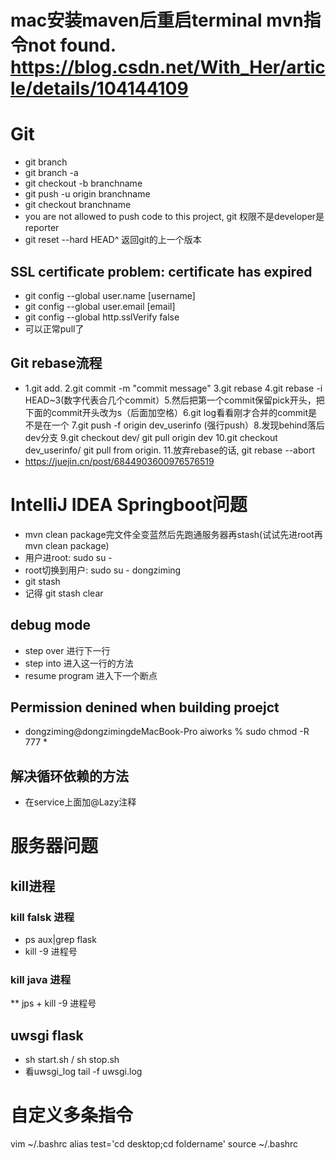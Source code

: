 
# mac安装maven后重启terminal mvn指令not found. https://blog.csdn.net/With_Her/article/details/104144109

# Git
* git branch
* git branch -a
* git checkout -b branchname
* git push -u origin branchname
* git checkout branchname
* you are not allowed to push code to this project, git 权限不是developer是reporter
* git reset --hard HEAD^ 返回git的上一个版本

## SSL certificate problem: certificate has expired 
* git config --global user.name [username]
* git config --global user.email [email]
* git config --global http.sslVerify false
* 可以正常pull了

## Git rebase流程
* 1.git add. 2.git commit -m "commit message" 3.git rebase 4.git rebase -i HEAD~3(数字代表合几个commit）5.然后把第一个commit保留pick开头，把下面的commit开头改为s（后面加空格）6.git log看看刚才合并的commit是不是在一个 7.git push -f origin dev_userinfo (强行push）8.发现behind落后dev分支 9.git checkout dev/ git pull origin dev 10.git checkout dev_userinfo/ git pull from origin. 11.放弃rebase的话, git rebase --abort
* https://juejin.cn/post/6844903600976576519


# IntelliJ IDEA Springboot问题

* mvn clean package完文件全变蓝然后先跑通服务器再stash(试试先进root再mvn clean package)
* 用户进root: sudo su -
* root切换到用户: sudo su - dongziming 
* git stash 
* 记得 git stash clear

## debug mode
* step over 进行下一行
* step into 进入这一行的方法
* resume program 进入下一个断点

## Permission denined when building proejct
* dongziming@dongzimingdeMacBook-Pro aiworks % sudo chmod -R 777 *

## 解决循环依赖的方法
* 在service上面加@Lazy注释


# 服务器问题
## kill进程
### kill falsk 进程
* ps aux|grep flask 
* kill -9 进程号

### kill java 进程
** jps + kill -9 进程号

## uwsgi flask
* sh start.sh / sh stop.sh
* 看uwsgi_log tail -f uwsgi.log 

# 自定义多条指令
vim ~/.bashrc
alias test='cd desktop;cd foldername'
source ~/.bashrc



